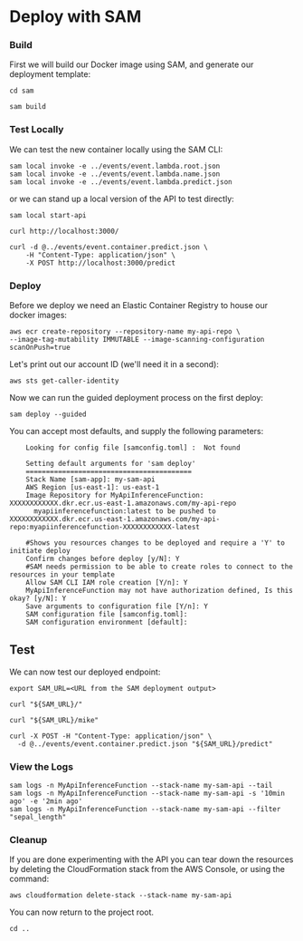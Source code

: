 # Deploy with SAM

### Build

First we will build our Docker image using SAM, and generate our deployment template:

```shell
cd sam

sam build
```

### Test Locally

We can test the new container locally using the SAM CLI:

```shell
sam local invoke -e ../events/event.lambda.root.json
sam local invoke -e ../events/event.lambda.name.json
sam local invoke -e ../events/event.lambda.predict.json
```

or we can stand up a local version of the API to test directly:

```shell
sam local start-api

curl http://localhost:3000/ 

curl -d @../events/event.container.predict.json \
    -H "Content-Type: application/json" \
    -X POST http://localhost:3000/predict
```
### Deploy

Before we deploy we need an Elastic Container Registry to house our docker images:

```shell
aws ecr create-repository --repository-name my-api-repo \
--image-tag-mutability IMMUTABLE --image-scanning-configuration scanOnPush=true
```

Let's print out our account ID (we'll need it in a second):

```shell
aws sts get-caller-identity
```

Now we can run the guided deployment process on the first deploy:

```shell
sam deploy --guided
```

You can accept most defaults, and supply the following parameters:

```
	Looking for config file [samconfig.toml] :  Not found

	Setting default arguments for 'sam deploy'
	=========================================
	Stack Name [sam-app]: my-sam-api
	AWS Region [us-east-1]: us-east-1
	Image Repository for MyApiInferenceFunction: XXXXXXXXXXXX.dkr.ecr.us-east-1.amazonaws.com/my-api-repo
	  myapiinferencefunction:latest to be pushed to XXXXXXXXXXXX.dkr.ecr.us-east-1.amazonaws.com/my-api-repo:myapiinferencefunction-XXXXXXXXXXXX-latest

	#Shows you resources changes to be deployed and require a 'Y' to initiate deploy
	Confirm changes before deploy [y/N]: Y
	#SAM needs permission to be able to create roles to connect to the resources in your template
	Allow SAM CLI IAM role creation [Y/n]: Y
	MyApiInferenceFunction may not have authorization defined, Is this okay? [y/N]: Y
	Save arguments to configuration file [Y/n]: Y
	SAM configuration file [samconfig.toml]: 
	SAM configuration environment [default]: 
```

## Test

We can now test our deployed endpoint:

```shell
export SAM_URL=<URL from the SAM deployment output>

curl "${SAM_URL}/"

curl "${SAM_URL}/mike"

curl -X POST -H "Content-Type: application/json" \
  -d @../events/event.container.predict.json "${SAM_URL}/predict"
```

### View the Logs

```shell
sam logs -n MyApiInferenceFunction --stack-name my-sam-api --tail
sam logs -n MyApiInferenceFunction --stack-name my-sam-api -s '10min ago' -e '2min ago'
sam logs -n MyApiInferenceFunction --stack-name my-sam-api --filter "sepal_length"
```

### Cleanup

If you are done experimenting with the API you can tear down the resources by deleting the CloudFormation stack from the AWS Console, or using the command:

```shell
aws cloudformation delete-stack --stack-name my-sam-api
```

You can now return to the project root.

```shell
cd ..
```
